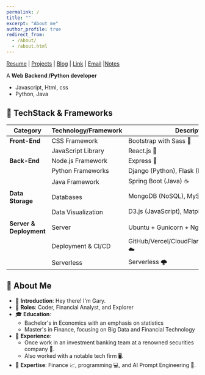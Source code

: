 ```yaml
---
permalink: /
title: ""
excerpt: "About me"
author_profile: true
redirect_from: 
  - /about/
  - /about.html
---
```


[Resume](https://hougarry.github.io/resume) | [Projects](https://hougarry.github.io/projects/)  | [Blog](https://hougarry.github.io/blog/) | [Link](https://hougarry.github.io/link/) |  [Email](mailto:houguangyu@ustc.edu) |[Notes](https://gary-hou.gitbook.io/projects/)


A **Web Backend /Python developer** 
- Javascript, Html, css
- Python, Java

## 🚀 TechStack & Frameworks 

| **Category**   | **Technology/Framework**  | **Description**                           |
|----------------|---------------------------|-------------------------------------------|
| **Front-End**  | CSS Framework             | Bootstrap with Sass 💄                    |
|                | JavaScript Library        | React.js 📘                               |
| **Back-End**   | Node.js Framework         | Express 🚂                                |
|                | Python Frameworks         | Django (Python), Flask (Python) 🐍        |
|                | Java Framework            | Spring Boot (Java) ☕                     |
| **Data Storage** | Databases              | MongoDB (NoSQL), MySQL (Relational) 🗄️     |
|                | Data Visualization       | D3.js (JavaScript), Matplotlib (Python) 📊 |
| **Server & Deployment** | Server          | Ubuntu + Gunicorn + Nginx/Docker 🐳       |
|                | Deployment & CI/CD       | GitHub/Vercel/CloudFlarePage/GoogleCloud ☁️    |
|                | Serverless               | Serverless 🌩️                            |

## 🤵 About Me 

- 🙋 **Introduction**: Hey there! I'm Gary.
- 🧳 **Roles**: Coder, Financial Analyst, and Explorer
- 🎓 **Education**:
  - Bachelor's in Economics with an emphasis on statistics
  - Master's in Finance, focusing on Big Data and Financial Technology
- 🌆 **Experience**:
  - Once work in an investment banking team at a renowned securities company 🏦.
  - Also worked with a notable tech firm 🖥️.
- 🌟 **Expertise**: Finance 📈, programming 💻, and AI Prompt Engineering 🤖.


